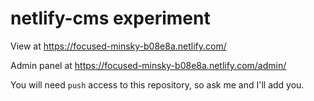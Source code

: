 # netlify-cms experiment

View at https://focused-minsky-b08e8a.netlify.com/

Admin panel at https://focused-minsky-b08e8a.netlify.com/admin/

You will need `push` access to this repository, so ask me and I'll add you.
